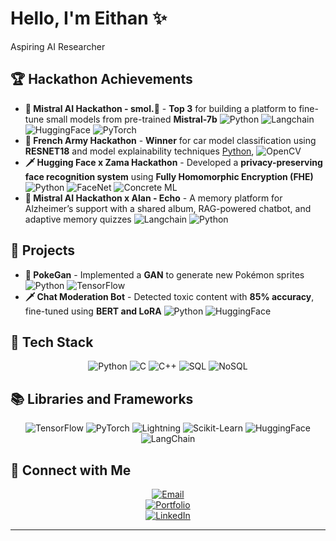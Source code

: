 # Hello, I'm **Eithan** ✨

Aspiring AI Researcher

## 🏆 Hackathon Achievements

- **🥇 Mistral AI Hackathon - smol.🦎** - **Top 3** for building a platform to fine-tune small models from pre-trained **Mistral-7b**
  ![Python](https://img.shields.io/badge/-Python-3776AB?&logo=Python&logoColor=white) ![Langchain](https://img.shields.io/badge/-LangChain-000000?&logo=LangChain&logoColor=white) ![HuggingFace](https://img.shields.io/badge/-HuggingFace-FFD400?&logo=Hugging-Face&logoColor=white) ![PyTorch](https://img.shields.io/badge/-PyTorch-EE4C2C?&logo=PyTorch&logoColor=white)
- **🥇 French Army Hackathon** - **Winner** for car model classification using **RESNET18** and model explainability techniques
 [Python](https://img.shields.io/badge/-Python-3776AB?&logo=Python&logoColor=white), ![OpenCV](https://img.shields.io/badge/-OpenCV-5C3EE8?&logo=OpenCV&logoColor=white)
- **🗡️ Hugging Face x Zama Hackathon** - Developed a **privacy-preserving face recognition system** using **Fully Homomorphic Encryption (FHE)**
  ![Python](https://img.shields.io/badge/-Python-3776AB?&logo=Python&logoColor=white) ![FaceNet](https://img.shields.io/badge/-FaceNet-000000) ![Concrete ML](https://img.shields.io/badge/-Concrete%20ML-00C853)
- **🤔 Mistral AI Hackathon x Alan - Echo** - A memory platform for Alzheimer’s support with a shared album, RAG-powered chatbot, and adaptive memory quizzes
  ![Langchain](https://img.shields.io/badge/-LangChain-000000?&logo=LangChain&logoColor=white) ![Python](https://img.shields.io/badge/-Python-3776AB?&logo=Python&logoColor=white)


## 🚀 Projects

- **🌠 PokeGan** - Implemented a **GAN** to generate new Pokémon sprites
  ![Python](https://img.shields.io/badge/-Python-3776AB?&logo=Python&logoColor=white) ![TensorFlow](https://img.shields.io/badge/-TensorFlow-FF6F00?&logo=TensorFlow&logoColor=white)
- **🗡️ Chat Moderation Bot** - Detected toxic content with **85% accuracy**, fine-tuned using **BERT and LoRA**
  ![Python](https://img.shields.io/badge/-Python-3776AB?&logo=Python&logoColor=white) ![HuggingFace](https://img.shields.io/badge/-HuggingFace-FFD400?&logo=Hugging-Face&logoColor=white)

## 🔧 Tech Stack

<div align="center">

  ![Python](https://img.shields.io/badge/-Python-3776AB?&logo=Python&logoColor=white)
  ![C](https://img.shields.io/badge/-C-A8B9CC?&logo=C&logoColor=white)
  ![C++](https://img.shields.io/badge/-C++-00599C?&logo=C%2B%2B&logoColor=white)
  ![SQL](https://img.shields.io/badge/-SQL-4479A1?&logo=MySQL&logoColor=white)
  ![NoSQL](https://img.shields.io/badge/-NoSQL-000000?&logo=NoSQL&logoColor=white)

</div>

## 📚 Libraries and Frameworks

<div align="center">

  ![TensorFlow](https://img.shields.io/badge/-TensorFlow-FF6F00?&logo=TensorFlow&logoColor=white)
  ![PyTorch](https://img.shields.io/badge/-PyTorch-EE4C2C?&logo=PyTorch&logoColor=white)
  ![Lightning](https://img.shields.io/badge/-Lightning-purple?&logo=lightning&logoColor=white)
  ![Scikit-Learn](https://img.shields.io/badge/-Scikit--Learn-F7931E?&logo=Scikit-Learn&logoColor=white)
  ![HuggingFace](https://img.shields.io/badge/-HuggingFace-FFD400?&logo=Hugging-Face&logoColor=white)
  ![LangChain](https://img.shields.io/badge/-LangChain-000000?&logo=LangChain&logoColor=white)

</div>

## 🤝 Connect with Me

<div align="center">

  [![Email](https://img.shields.io/badge/Email-eithannakache@gmail.com-red?style=for-the-badge&logo=gmail)](mailto:eithannakache@gmail.com)  
  [![Portfolio](https://img.shields.io/badge/Website-eithannakache.com-brightgreen?style=for-the-badge)](https://www.eithannakache.com)  
  [![LinkedIn](https://img.shields.io/badge/LinkedIn-eithannakache-blue?style=for-the-badge&logo=linkedin)](https://www.linkedin.com/in/eithannakache)  

</div>

---


